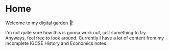 # Home

Welcome to my [digital garden 🌱](https://maggieappleton.com/garden-history)!

I'm not quite sure how this is gonna work out, just something to try. Anyways, feel free to look around. Currently I have a lot of content from my incomplete IGCSE History and Economics notes.